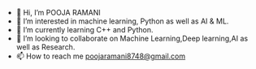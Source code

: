 - 👋 Hi, I’m POOJA RAMANI
- 👀 I’m interested in machine learning, Python as well as AI & ML.
- 🌱 I’m currently learning C++ and Python.
- 💞️ I’m looking to collaborate on Machine Learning,Deep learning,AI as well as Research.
- 📫 How to reach me poojaramani8748@gmail.com

<!---
pooja8748/pooja8748 is a ✨ special ✨ repository because its `README.md` (this file) appears on your GitHub profile.
You can click the Preview link to take a look at your changes.
--->

